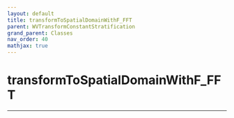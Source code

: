 ```yaml
---
layout: default
title: transformToSpatialDomainWithF_FFT
parent: WVTransformConstantStratification
grand_parent: Classes
nav_order: 40
mathjax: true
---
```


#  transformToSpatialDomainWithF_FFT




---

